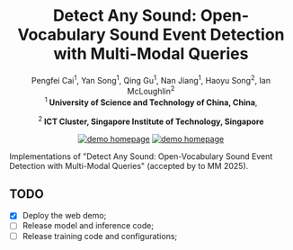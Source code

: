 <h1 align="center">Detect Any Sound: Open-Vocabulary Sound Event Detection with Multi-Modal Queries</h1>


<div align='center'>
  <span class="author-block">Pengfei Cai<sup>1</sup>, Yan Song<sup>1</sup>, Qing Gu<sup>1</sup>, Nan Jiang<sup>1</sup>, Haoyu Song<sup>2</sup>, Ian McLoughlin<sup>2</sup></span>
</div>

<div align='center'>
  <span class="author-block"><sup>1</sup><strong> University of
Science and Technology of China, China</strong>,</span>
 
 <span><sup>2</sup><strong> ICT Cluster, Singapore Institute of Technology, Singapore
 </strong></span>
</div>

<div align='center'>
<p>
    <a href="https://cai525.github.io/Transformer4SED/demo_page/DASM/index.html" target="_blank"><img src="https://img.shields.io/badge/Project-Demo_page-green" alt="demo homepage"></a>
    <a href="http://arxiv.org/abs/2507.16343" target="_blank"><img src="https://img.shields.io/badge/arXiv-2507.16343-red" alt="demo homepage"></a>
<p>
</div>


Implementations of "Detect Any Sound: Open-Vocabulary Sound Event Detection with Multi-Modal Queries" (accepted by to MM 2025).

## TODO
- [x] Deploy the web demo;  
- [ ] Release model and inference code;  
- [ ] Release training code and configurations;  
